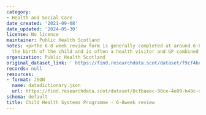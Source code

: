 ```yaml
---
category:
- Health and Social Care
date_created: '2021-09-08'
date_updated: '2024-05-30'
license: No licence
maintainer: Public Health Scotland
notes: <p>The 6-8 week review form is generally completed at around 6-8 weeks after
  the birth of the child and is often a health visitor and GP combined review.</p>
organization: Public Health Scotland
original_dataset_link: ' https://find.researchdata.scot/dataset/f9cf4be7-fbc9-4601-8beb-5d3c3596bf04'
records: null
resources:
- format: JSON
  name: datadictionary.json
  url: https://find.researchdata.scot/dataset/8cfbaeec-98ce-4e09-b49c-d7c5968f1e85/resource/f9cf4be7-fbc9-4601-8beb-5d3c3596bf04/download/datadictionary.json
schema: default
title: Child Health Systems Programme - 6-8week review
---
```

